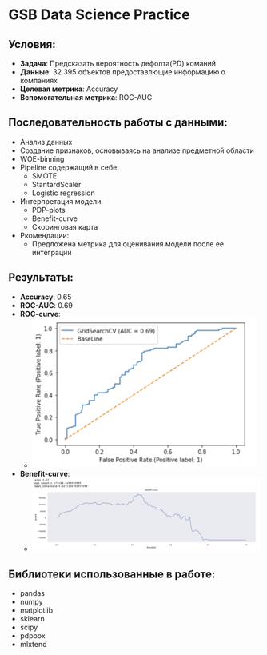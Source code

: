 # GSB Data Science Practice

## Условия:
- **Задача**: Предсказать вероятность дефолта(PD) команий
- **Данные**: 32 395 объектов предоставлющие информацию о компаниях
- **Целевая метрика**: Accuracy
- **Вспомогательная метрика**: ROC-AUC

## Последовательность работы с данными:
- Анализ данных
- Создание признаков, основываясь на анализе предметной области
- WOE-binning 
- Pipeline содержащий в себе:
  - SMOTE
  - StantardScaler
  - Logistic regression
- Интерпретация модели:
  - PDP-plots
  - Benefit-curve
  - Скоринговая карта
- Ркомендации:
  - Предложена метрика для оценивания модели после ее интеграции

## Результаты:
- **Accuracy**: 0.65
- **ROC-AUC**: 0.69
- **ROC-curve**:
  - <img src="pictures/ROC.png" alt="ROC" style="height:300px;"/>
- **Benefit-curve**:
  - ![image](pictures/Benefit.png)

## Библиотеки использованные в работе:
- pandas
- numpy
- matplotlib
- sklearn
- scipy
- pdpbox
- mlxtend
